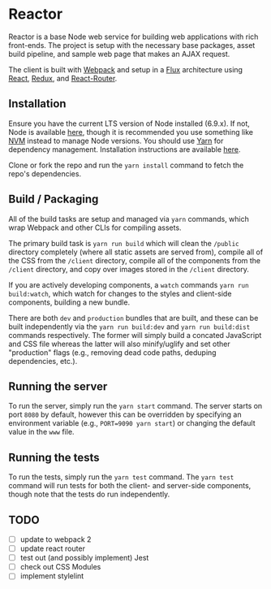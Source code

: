 Reactor
================

Reactor is a base Node web service for building web applications with rich front-ends. The project is setup with the necessary base packages, asset build pipeline, and sample web page that makes an AJAX request.

The client is built with [Webpack](https://webpack.github.io/) and setup in a [Flux](https://facebook.github.io/flux/) architecture using [React](https://facebook.github.io/react/), [Redux](http://redux.js.org/), and [React-Router](https://github.com/reactjs/react-router).

## Installation
Ensure you have the current LTS version of Node installed (6.9.x). If not, Node is available [here](https://nodejs.org/en/download/), though it is recommended you use something like [NVM](https://github.com/creationix/nvm) instead to manage Node versions. You should use [Yarn](https://yarnpkg.com/en/) for dependency management. Installation instructions are available [here](https://yarnpkg.com/en/docs/install).

Clone or fork the repo and run the `yarn install` command to fetch the repo's dependencies.

## Build / Packaging
All of the build tasks are setup and managed via `yarn` commands, which wrap Webpack and other CLIs for compiling assets.

The primary build task is `yarn run build` which will clean the `/public` directory completely (where all static assets are served from), compile all of the CSS from the `/client` directory, compile all of the components from the `/client` directory, and copy over images stored in the `/client` directory.

If you are actively developing components, a `watch` commands `yarn run build:watch`, which watch for changes to the styles and client-side components, building a new bundle.

There are both `dev` and `production` bundles that are built, and these can be built independently via the `yarn run build:dev` and `yarn run build:dist` commands respectively. The former will simply build a concated JavaScript and CSS file whereas the latter will also minify/uglify and set other "production" flags (e.g., removing dead code paths, deduping dependencies, etc.).

## Running the server
To run the server, simply run the `yarn start` command. The server starts on port `8080` by default, however this can be overridden by specifying an environment variable (e.g., `PORT=9090 yarn start`) or changing the default value in the `www` file.

## Running the tests
To run the tests, simply run the `yarn test` command. The `yarn test` command will run tests for both the client- and server-side components, though note that the tests do run independently.

## TODO
- [ ] update to webpack 2
- [ ] update react router
- [ ] test out (and possibly implement) Jest
- [ ] check out CSS Modules
- [ ] implement stylelint
